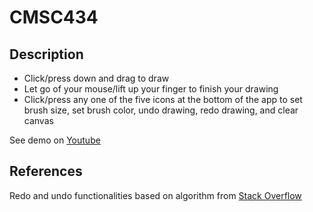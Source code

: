 # CMSC434

## Description
- Click/press down and drag to draw
- Let go of your mouse/lift up your finger to finish your drawing
- Click/press any one of the five icons at the bottom of the app to set brush size, set brush color, undo drawing, redo drawing, and clear canvas

See demo on [Youtube](https://www.youtube.com/watch?v=5vvQJ_RjeQU)

## References
Redo and undo functionalities based on algorithm from [Stack Overflow](http://stackoverflow.com/questions/11114625/android-canvas-redo-and-undo-operation)
